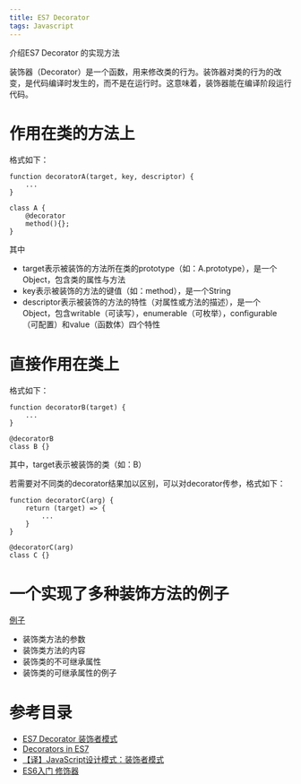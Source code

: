 ```yaml
---
title: ES7 Decorator
tags: Javascript
---
```


介绍ES7 Decorator 的实现方法

<!--more-->

装饰器（Decorator）是一个函数，用来修改类的行为。装饰器对类的行为的改变，是代码编译时发生的，而不是在运行时。这意味着，装饰器能在编译阶段运行代码。

# 作用在类的方法上

格式如下：
```
function decoratorA(target, key, descriptor) {
    ...
}

class A {
    @decorator
    method(){};
}
```
其中
- target表示被装饰的方法所在类的prototype（如：A.prototype），是一个Object，包含类的属性与方法
- key表示被装饰的方法的键值（如：method），是一个String
- descriptor表示被装饰的方法的特性（对属性或方法的描述），是一个Object，包含writable（可读写），enumerable（可枚举），configurable（可配置）和value（函数体）四个特性

# 直接作用在类上

格式如下：
```
function decoratorB(target) {
    ...
}

@decoratorB
class B {}
```
其中，target表示被装饰的类（如：B）

若需要对不同类的decorator结果加以区别，可以对decorator传参，格式如下：
```
function decoratorC(arg) {
    return (target) => {
        ...
    }
}

@decoratorC(arg)
class C {}
```

# 一个实现了多种装饰方法的例子
[例子](https://github.com/lltt-always/Decorators)

- 装饰类方法的参数
- 装饰类方法的内容
- 装饰类的不可继承属性
- 装饰类的可继承属性的例子

# 参考目录

- [ES7 Decorator 装饰者模式](http://taobaofed.org/blog/2015/11/16/es7-decorator/)
- [Decorators in ES7](http://www.liuhaihua.cn/archives/115548.html)
- [【译】JavaScript设计模式：装饰者模式](http://www.codingserf.com/index.php/2015/05/javascript-design-patterns-decorator/)
- [ES6入门 修饰器](http://es6.ruanyifeng.com/#docs/decorator)
